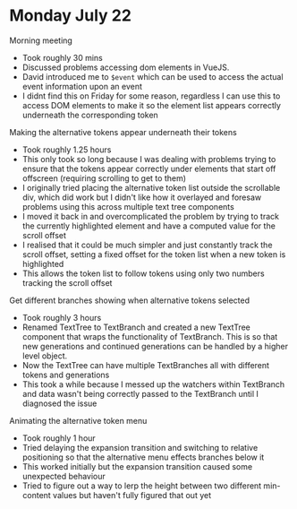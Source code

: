 # Monday July 22

Morning meeting
- Took roughly 30 mins
- Discussed problems accessing dom elements in VueJS. 
- David introduced me to `$event` which can be used to access the actual event information upon an event
- I didnt find this on Friday for some reason, regardless I can use this to access DOM elements to make it so the element list appears correctly underneath the corresponding token

Making the alternative tokens appear underneath their tokens
- Took roughly 1.25 hours
- This only took so long because I was dealing with problems trying to ensure that the tokens appear correctly under elements that start off offscreen (requiring scrolling to get to them)
- I originally tried placing the alternative token list outside the scrollable div, which did work but I didn't like how it overlayed and foresaw problems using this across multiple text tree components 
- I moved it back in and overcomplicated the problem by trying to track the currently highlighted element and have a computed value for the scroll offset
- I realised that it could be much simpler and just constantly track the scroll offset, setting a fixed offset for the token list when a new token is highlighted
- This allows the token list to follow tokens using only two numbers tracking the scroll offset

Get different branches showing when alternative tokens selected
- Took roughly 3 hours
- Renamed TextTree to TextBranch and created a new TextTree component that wraps the functionality of TextBranch. This is so that new generations and continued generations can be handled by a higher level object. 
- Now the TextTree can have multiple TextBranches all with different tokens and generations
- This took a while because I messed up the watchers within TextBranch and data wasn't being correctly passed to the TextBranch until I diagnosed the issue

Animating the alternative token menu
- Took roughly 1 hour
- Tried delaying the expansion transition and switching to relative positioning so that the alternative menu effects branches below it
- This worked initially but the expansion transition caused some unexpected behaviour
- Tried to figure out a way to lerp the height between two different min-content values but haven't fully figured that out yet
